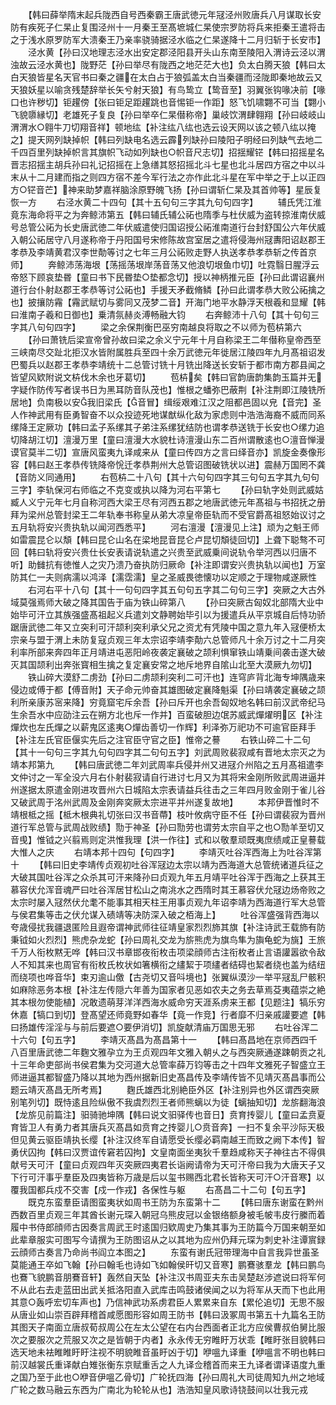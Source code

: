 <!-- { "loadSidebar": true } -->
　　【韩曰薛举隋末起兵陇西自号西秦霸王唐武徳元年冦泾州败唐兵八月谋取长安防有疾死子仁杲止复围泾州十一月秦王至髙墌城仁杲使宗罗防将兵来拒秦王遣将击之于浅水原罗防军大溃秦王乃亲率骁骑据泾水临之仁杲遂降十二月归斩于长安市】
　　泾水黄【孙曰汉地理志泾水出安定郡泾阳县开头山东南至陵阳入渭诗云泾以渭浊故云泾水黄也】陇野茫【孙曰举尽有陇西之地茫茫大也】负太白腾天狼【韩曰太白天狼皆星名天官书曰秦之疆在太白占于狼弧盖太白当秦疆而泾陇即秦地故云又天狼妖星以喻贪残楚辞举长矢兮射天狼】有鸟鸷立【鸷音至】羽翼张钩喙决前【喙口也许秽切】钜趯傍【张曰钜足距趯跳也音惕钜一作距】怒飞饥啸翾不可当【翾小飞貌隳縁切】老雄死子复良【孙曰举卒仁杲僣称帝】巢岐饮渭肆翱翔【孙曰岐岐山渭渭水○翱牛刀切翔音祥】顿地纮【补注纮八纮也选云设天网以该之顿八纮以掩之】提天网列缺掉帜【韩曰列缺电名选云霹列缺孙曰陵阳子明经曰列缺气去地二千四百里列缺掉帜言其旗帜飞动如列缺也○帜音尺志切】招揺耀铓【韩曰招摇星名晋志招揺主胡兵孙曰礼记招摇在上急缮其怒招摇北斗七星也北斗居四方宿之中以斗末从十二月建而指之则四方宿不差今军行法之亦作此北斗星在军中举之于上以正四方○铓音芒】神来助梦嘉祥脑涂原野魄飞扬【孙曰谓斩仁杲及其首帅等】星辰复恢一方
　　右泾水黄二十四句【其十五句句三字其九句句四字】
　　辅氏凭江淮竟东海命将平之为奔鲸沛第五【韩曰辅氏辅公祏也隋季与杜伏威为盗转掠淮南伏威号总管公祏为长史唐武徳二年伏威遣使归国诏授公祏淮南道行台封舒国公六年伏威入朝公祏居守八月遂称帝于丹阳国号宋修陈故宫室居之遣将侵海州冦夀阳诏赵郡王孝恭及李靖黄君汉李世勣等讨之七年三月公祏败走野人执送孝恭孝恭斩之传首京师】
　　奔鲸沛荡海垠【荡摇荡垠岸荡音荡又他浪切垠鱼巾切】吐霓翳日腥浮云帝怒下顾哀垫昬【童曰书下民昬垫○垫都念切】授以神柄推元臣【孙曰此谓诏襄州道行台仆射赵郡王孝恭等讨公祏也】手援天矛截脩鳞【孙曰此谓孝恭大败公祏擒之也】披攘防霿【霿武赋切与雾同又茂梦二音】开海门地平水静浮天根羲和显耀【韩曰淮南子羲和日御也】乗清氛赫炎溥畅融大钧
　　右奔鲸沛十八句【其十句句三字其八句句四字】
　　梁之余保荆衡巴巫穷南越良将取之不以师为苞枿第六
　　【孙曰萧铣后梁宣帝曾孙故曰梁之余义宁元年十月自称梁王二年僣称皇帝西至三峡南尽交趾北拒汉水皆附属胜兵至四十余万武徳元年徙居江陵四年九月髙祖诏发巴蜀兵以赵郡王孝恭李靖统十二总管讨铣十月铣出降送长安斩于都市南方郡县闻之皆望风欵附说文枿伐木余也牙葛切】
　　苞枿矣【韩曰官韵唐韵集韵玉篇并无字疑作防传写者误书日为黑耳防音队茂也】惟根之蟠弥巴蔽荆【补注荆即江陵铣所居地】负南极以安我旧梁氏【音冒】缉绥艰难江汉之阻都邑固以皃【音完】圣人作神武用有臣勇智奋不以众投迹死地谋猷纵化敌为家虑则中浩浩海裔不威而同系缧降王定厥功【韩曰孟子系缧其子弟注系缧犹结防也谓孝恭送铣于长安也○缧力追切降胡江切】澶漫万里【童曰澶漫大水貌杜诗澶漫山东二百州谓散逺也○澶音惮漫谟官莫半二切】宣唐风蛮夷九译咸来从【童曰传四方之言曰绎音亦】凯旋金奏像形容【韩曰赵王孝恭传铣降帝恱迁孝恭荆州大总管诏图破铣状以进】震赫万国罔不龚【音防义同通用】
　　右苞枿二十八句【其十六句句四字其三句句五字其九句句三字】李轨保河右师临之不克变或执以降为河右平第七
　　【孙曰轨字处则武威姑臧人义宁元年七月自称河西大梁王尽有河西五郡之地唐武徳元年髙祖与书招抚之册拜为梁州总管封梁王二年轨奉书称皇从弟大凉皇帝臣轨而不受官爵髙祖怒始议讨之五月轨将安兴贵执轨以闻河西悉平】
　　河右澶漫【澶漫见上注】顽为之魁王师如雷震昆仑以頽【韩曰昆仑山名在梁地昆音昆仑卢昆切頽徒回切】上聋下聪骜不可回【韩曰轨将安兴贵仕长安表请说轨遣之兴贵至武威乗间说轨令举河西以归唐不听】助雠抗有徳惟人之灾乃溃乃奋执防归厥命【补注即谓安兴贵执轨以闻也】万室防其仁一夫则病濡以鸿泽【濡霑濡】皇之圣威畏徳懐功以定顺之于理物咸遂厥性
　　右河右平十八句【其十一句句四字其五句句五字其二句句三字】突厥之大古外域莫强焉师大破之降其国告于庙为铁山碎第八
　　【孙曰突厥古匈奴北部隋大业中始毕可汗立其族强盛髙祖起义兵遣刘文静聘始毕引以为援遣兵从平京城自后恃功骄踞唐武徳二年又立突利可汗颉利突利承父兄之资尤有凭陵中国之意九年入冦便桥太宗亲与盟于渭上未防复寇贞观三年太宗诏李靖李勣六总管师凡十余万讨之十二月突利率所部来奔四年正月靖进屯恶阳岭夜袭定襄破之颉利惧窜铁山靖乗间袭击遂大破灭其国颉利出奔张寳相生擒之复定襄安常之地斥地界自隂山北至大漠厥九勿切】
　　铁山碎大漠舒二虏劲【孙曰二虏颉利突利二可汗也】连穹庐背北海专坤隅歳来侵边或傅于都【傅音附】天子命元帅奋其雄图破定襄降魁渠【孙曰靖袭定襄破之颉利所亲康苏宻来降】穷竟窟宅斥余吾【孙曰斥开也余吾匈奴地名韩曰前汉武帝纪马生余吾水中应劭注云在朔方北也斥一作并】百蛮破胆边氓苏威武燀燿明区【补注燀炊也左氏燀之以薪鬼区逺夷○燀齿善切一作辉】利泽弥万祀功不可逾官臣拜手【补注左氏官臣偃实先后之注官臣守官之臣】惟帝之謩
　　右铁山碎二十二句【其十一句句三字其九句句四字其二句句五字】刘武周败裴寂咸有晋地太宗灭之为靖本邦第九
　　【韩曰唐武徳二年刘武周率兵侵并州又进冦介州陷之五月髙祖遣李文仲讨之一军全没六月右仆射裴寂请自行进讨七月又为其将宋金刚所败武周进逼并州遂据太原遣金刚进攻晋州六日城陷太宗表请益兵往击之三年四月败金刚于雀儿谷又破武周于洺州武周及金刚奔穾厥太宗进平并州遂复故地】
　　本邦伊晋惟时不靖根柢之摇【柢木根典礼切张曰汉书音蔕】枝叶攸病守臣不任【孙曰谓裴寂为晋州道行军总管与武周战败绩】勚于神圣【孙曰勚劳也谓劳太宗自平之也○勚羊至切又音曵】惟钺之兴翦焉则定洪惟我理【洪一作往】式和以敬羣顽既夷庶绩咸正皇謩载大惟人之庆
　　右靖本邦十四句【句四字】
　　李靖灭吐谷浑西海上为吐谷浑第十
　　【韩曰旧史李靖传贞观初吐谷浑冦边太宗以靖为西海道大总管统诸道兵征之大破其国吐谷浑之众杀其可汗来降孙曰贞观九年五月靖平吐谷浑于西海之上获其王慕容伏允浑音魂严曰吐谷浑居甘松山之南洮水之西隋时其王慕容伏允冦边炀帝败之太宗时屡入冦然伏允耄不能事其相天柱王用事贞观九年诏李靖为西海道行军大总管与侯君集等击之伏允谋入碛靖等决防深入破之栢海上】
　　吐谷浑盛强背西海以夸歳侵扰我疆退匿险且遐帝谓神武师往征靖皇家烈烈斾其旗【补注诗武王载斾有防秉钺如火烈烈】熊虎杂龙蛇【孙曰周礼交龙为旂熊虎为旗鸟隼为旟龟蛇为旐】王旅千万人衔枚黙无哗【韩曰汉书章邯夜衔枚击项梁顔师古注衔枚者止言语讙嚣欲令敌人不知其来也周官有衔枚氏枚状如箸横衔之繣絜于项繣者结碍也絜者绕也盖为结纽而绕项也哗音华】束刃逾山儌【古尧切又音呌境也】张翼纵漠沙一举平冦乱尸骸积如麻除恶务本根【补注左传隠六年善为国家者见恶如农夫之务去草焉芟夷蕴崇之絶其本根勿使能植】况敢遗萌芽洋洋西海水威命穷天涯系虏来王都【见题注】犒乐穷休嘉【犒口到切】登髙望还师竟野如春华【竟一作竞】行者靡不归亲戚讙要遮【韩曰扬雄传淫淫与与前后要遮○要伊消切】凯旋献清庙万国思无邪
　　右吐谷浑二十六句【句五字】
　　李靖灭髙昌为髙昌第十一
　　【韩曰髙昌地在京师西四千八百里唐武徳二年麴文雅孕立为王贞观四年文雅入朝乆之与西突厥通遂踈朝贡之礼十三年命吏部尚书侯君集为交河道大总管率薛万钧等击之十四年文雅死子智盛立王师进逼其都智盛乃降以其地为西州据新旧史髙昌传及李靖传皆不见靖灭髙昌事而公题云靖灭髙昌无所考焉】
　　麴氏雄西北别絶臣外区【补注别异也外区谓西突厥别笔列切】既恃逺且险纵傲不我虞烈烈王者师熊螭以为徒【螭抽知切】龙旂翻海浪【龙旂见前篇注】驲骑驰坤隅【韩曰说文驲驿传也音日】贲育抟婴儿【童曰孟贲夏育皆卫人有勇力者其唐兵灭髙昌如贲育之抟婴儿○贲音奔】一扫不复余平沙际天极但见黄云驱臣靖执长缨【补注汉终军自请愿受长缨必羁南越王而致之阙下本传】智勇伏囚拘【韩曰汉贾谊传窘若囚拘】文皇南面坐夷狄千羣趋咸称天子神往古不得俱献号天可汗【童曰贞观四年灭突厥四夷君长诣阙请帝为天可汗帝曰我为大唐天子又下行可汗事乎羣臣及四夷皆称万歳是后以玺书赐西北君长皆称天可汗○汗音寒】以覆我国都兵戍不交害【戍一作戎】各保性与躯
　　右髙昌二十二句【句五字】
　　既克东蛮羣臣请图蛮夷状如周书王防为东蛮第十二
　　【韩曰唐东谢蛮在黔州西数百里贞观三年其酋长谢元琛入朝冠乌熊皮冠以金银络额身被毛帔韦皮行縢而着履中书侍郎顔师古因奏言周武王时逺国归欵周史乃集其事为王防篇今万国来朝至如此辈章服实可图写今请撰为王防图诏从之以其地为应州仍拜元琛为刺史补注谭賔録云顔师古奏言乃命尚书阎立本图之】
　　东蛮有谢氏冠带理海中自言我异世虽圣莫能通王卒如飞翰【孙曰翰毛也诗如飞如翰侯旰切又音寒】鹏鶱骇羣龙【韩曰鹏鸟也鶱飞貌鹏音朋鶱音轩】轰然自天坠【补注汉书周亚夫东击吴楚赵涉遮说曰将军何不从此右去走蓝田出武关抵洛阳直入武库击鸣鼓诸侯闻之以为将军从天而下也此用其意○轰呼宏切车声也】乃信神武功系虏君臣人累累来自东【累伦追切】无思不服从唐业如山崇百辟拜稽首咸愿图形容如周王防书【韩曰汲冢周书第五十九篇名王防其图天子南面立唐叔荀叔周公在左太公望在右内台西面者正北方应侯曹叔伯舅比服次之要服次之荒服又次之是皆朝于内者】永永传无穷睢盱万状乖【睢盱张目貌韩曰选天地未袪睢睢盱盱注视不明貌睢音虽盱凶于切】咿嗢九译重【咿嗢言不明也韩曰前汉越裳氏重译献白雉张衡东京赋重舌之人九译佥稽首而来王九译者谓译语度九重之国乃至于此也○咿音伊嗢乙骨切】广轮抚四海【孙曰周礼大司徒周知九州之地域广轮之数马融云东西为广南北为轮轮从也】浩浩知皇风歌诗铙鼓间以壮我元戎
